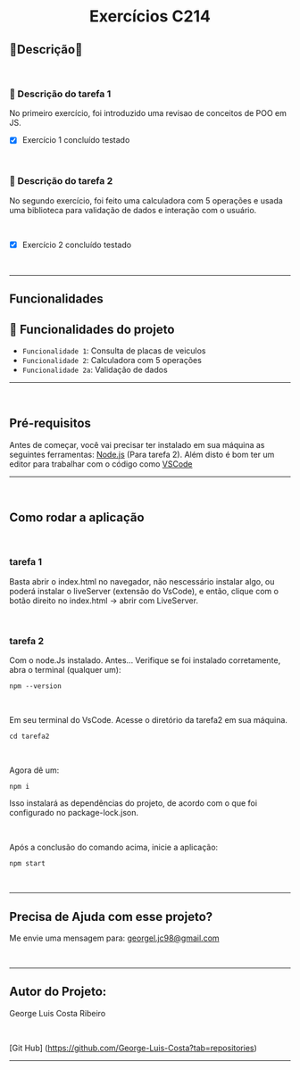 <h1 align="center">Exercícios C214</h1>

<h2 align="left">🚀Descrição🚀</h2>

<br>

### :mag_right: Descrição do tarefa 1

<p>
No primeiro exercício, foi introduzido uma revisao de conceitos de POO em JS.
</p>

- [x] Exercício 1 concluído testado

<br>

### :mag_right: Descrição do tarefa 2

<p>
No segundo exercício, foi feito uma calculadora com 5 operações e usada uma biblioteca para validação de dados e interação com o usuário.
</p>

<br>

- [x] Exercício 2 concluído testado

<br>
<hr>

<h2 align="left">Funcionalidades</h2>

## :hammer: Funcionalidades do projeto

- `Funcionalidade 1`: Consulta de placas de veiculos
- `Funcionalidade 2`: Calculadora com 5 operações
- `Funcionalidade 2a`: Validação de dados

<hr>
<br>

## Pré-requisitos

Antes de começar, você vai precisar ter instalado em sua máquina as seguintes ferramentas:
[Node.js](https://nodejs.org/en/) (Para tarefa 2).
Além disto é bom ter um editor para trabalhar com o código como [VSCode](https://code.visualstudio.com/)

<hr>
<br>

## Como rodar a aplicação

<br>

### tarefa 1

Basta abrir o index.html no navegador, não nescessário instalar algo, ou poderá instalar o liveServer (extensão do VsCode), e então, clique com o botão direito no index.html -> abrir com LiveServer.  

<br>

### tarefa 2

Com o node.Js instalado.
Antes... Verifique se foi instalado corretamente, abra o terminal (qualquer um):
```
npm --version
```

<br>

Em seu terminal do VsCode. Acesse o diretório da tarefa2 em sua máquina.
```
cd tarefa2
```

<br>

Agora dê um:
```
npm i
```
Isso instalará as dependências do projeto, de acordo com o que foi configurado no package-lock.json.

<br>


Após a conclusão do comando acima, inicie a aplicação:
```
npm start
```

<br>
<hr>

## Precisa de Ajuda com esse projeto? 

Me envie uma mensagem para: georgel.jc98@gmail.com

<br>
<hr>

## Autor do Projeto:

George Luis Costa Ribeiro

<br>

[Git Hub] (https://github.com/George-Luis-Costa?tab=repositories)

<hr>





